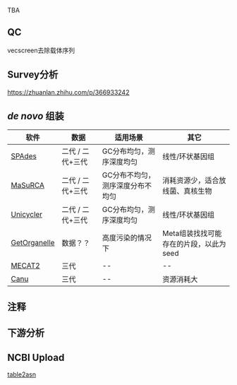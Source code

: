 <style>
img{
    width: 30%;
}
</style>

TBA

## QC

vecscreen去除载体序列


## Survey分析

https://zhuanlan.zhihu.com/p/366933242


## *de novo* 组装

| 软件 | 数据 | 适用场景 | 其它 |
| ----------- | ----------- | ----------- | ----------- | 
| [SPAdes](../../Blocks/SPAdes.md) | 二代 / 二代+三代 | GC分布均匀，测序深度均匀 | 线性/环状基因组 |
| [MaSuRCA](../../Blocks/MaSuRCA.md) | 二代 / 二代+三代 | GC分布不均匀，测序深度分布不均匀 | 消耗资源少，适合放线菌、真核生物 |
| [Unicycler]() | 二代 / 二代+三代 | GC分布均匀，测序深度均匀 | 线性/环状基因组 |
| [GetOrganelle]() | 数据？？ | 高度污染的情况下 | Meta组装找找可能存在的片段，以此为seed |
| [MECAT2]() | 三代 | -- | -- |
| [Canu]() | 三代 | -- | 资源消耗大 |




## 注释




## 下游分析

### 






## NCBI Upload

[table2asn](https://www.ncbi.nlm.nih.gov/genbank/genomes_gff/#run) 





